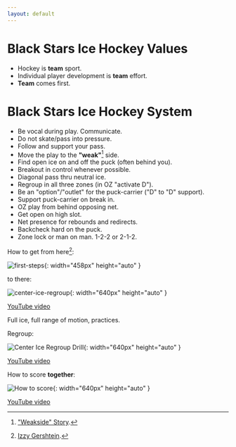 ```yaml
---
layout: default
---
```

<link rel="stylesheet" href="/style.css">

# Black Stars Ice Hockey Values

- Hockey is **team** sport.
- Individual player development is **team** effort.
- **Team** comes first.

# Black Stars Ice Hockey System

- Be vocal during play. Communicate.
- Do not skate/pass into pressure.
- Follow and support your pass.
- Move the play to the **"weak"**[^1] side.
- Find open ice on and off the puck (often behind you).
- Breakout in control whenever possible.
- Diagonal pass thru neutral ice.
- Regroup in all three zones (in OZ "activate D").
- Be an "option"/"outlet" for the puck-carrier ("D" to "D" support).
- Support puck-carrier on break in.
- OZ play from behind opposing net. 
- Get open on high slot.
- Net presence for rebounds and redirects.
- Backcheck hard on the puck.
- Zone lock or man on man. 1-2-2 or 2-1-2.

How to get from here[^2]:

![first-steps](https://github.com/user-attachments/assets/e9728cd9-4861-4622-b5aa-d0b053ae36a0){: width="458px" height="auto" }

to there:

![center-ice-regroup](https://github.com/user-attachments/assets/9faa6bf5-35a3-4ba0-a658-482aaf9403d7){: width="640px" height="auto" }

[YouTube video](https://youtu.be/xUTFwUlOSwE)

Full ice, full range of motion, practices.

Regroup:

![Center Ice Regroup Drill](https://github.com/user-attachments/assets/b8e1d5f2-ae65-4656-8046-1ecd12b7bbda){: width="640px" height="auto" }

[YouTube video](https://youtu.be/GZMWYcK2a88)

How to score **together**:

![How to score](https://github.com/user-attachments/assets/b8e1d5f2-ae65-4656-8046-1ecd12b7bbda){: width="640px" height="auto" }

[YouTube video](https://youtu.be/Kxry7RQze2A)


[^1]: ["Weakside" Story](https://theweaksidestory.wordpress.com/2022/01/23/the-weak-side-story/).

[^2]: [Izzy Gershtein](https://arcadiaknights.com/sports/womens-ice-hockey/roster/izzy-gershtein/6717).

